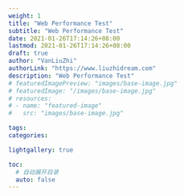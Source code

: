 ```yaml
---
weight: 1
title: "Web Performance Test"
subtitle: "Web Performance Test"
date: 2021-01-26T17:14:26+08:00
lastmod: 2021-01-26T17:14:26+08:00
draft: true
author: "VanLiuZhi"
authorLink: "https://www.liuzhidream.com"
description: "Web Performance Test"
# featuredImagePreview: "images/base-image.jpg"
# featuredImage: "/images/base-image.jpg"
# resources:
# - name: "featured-image"
#   src: "images/base-image.jpg"

tags: 
categories: 

lightgallery: true

toc:
  # 自动展开目录
  auto: false
---
```


